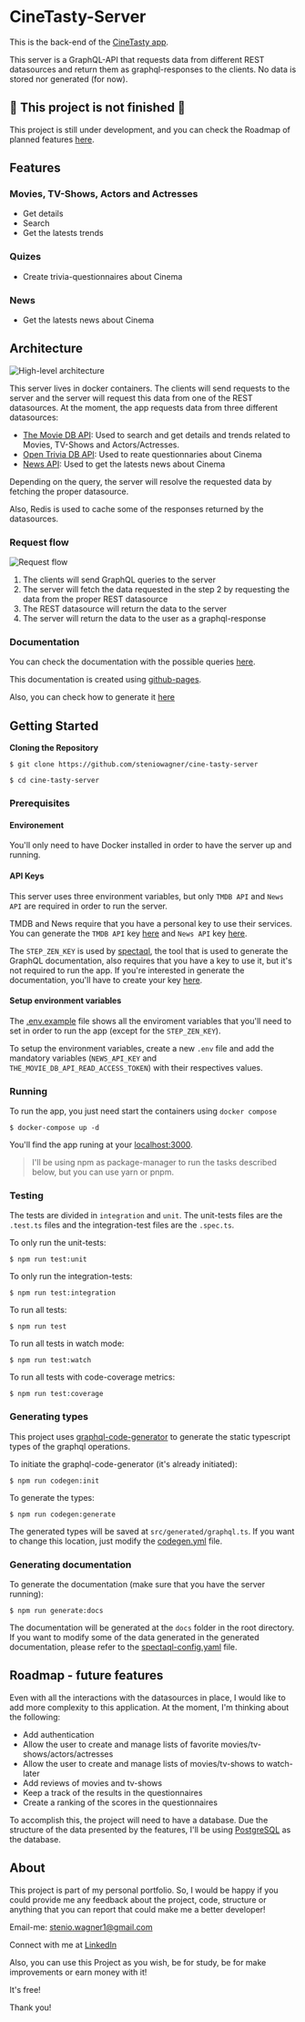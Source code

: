# CineTasty-Server

This is the back-end of the [CineTasty app](https://github.com/steniowagner/cine-tasty-mobile). 

This server is a GraphQL-API that requests data from different REST datasources and return them as graphql-responses to the clients. No data is stored nor generated (for now).

## 🚧 This project is not finished 🚧

This project is still under development, and you can check the Roadmap of planned features [here](https://github.com/steniowagner/cine-tasty-server/blob/development/README.md#roadmap---future-features). 

## Features
### Movies, TV-Shows, Actors and Actresses
- Get details
- Search
- Get the latests trends

### Quizes
- Create trivia-questionnaires about Cinema

### News
- Get the latests news about Cinema

## Architecture
![High-level architecture](https://github.com/steniowagner/cine-tasty-server/blob/development/static/architecture-high-level.png)

This server lives in docker containers. The clients will send requests to the server and the server will request this data from one of the REST datasources. At the moment, the app requests data from three different datasources:

- [The Movie DB API](https://developer.themoviedb.org/reference/intro/getting-started): Used to search and get details and trends related to Movies, TV-Shows and Actors/Actresses.
- [Open Trivia DB API](https://opentdb.com/): Used to reate questionnaries about Cinema
- [News API](https://newsapi.org/): Used to get the latests news about Cinema

Depending on the query, the server will resolve the requested data by fetching the proper datasource.

Also, Redis is used to cache some of the responses returned by the datasources.

### Request flow
![Request flow](https://github.com/steniowagner/cine-tasty-server/blob/development/static/request-flow.png)

1) The clients will send GraphQL queries to the server
2) The server will fetch the data requested in the step 2 by requesting the data from the proper REST datasource
3) The REST datasource will return the data to the server
4) The server will return the data to the user as a graphql-response

### Documentation
You can check the documentation with the possible queries [here](https://steniowagner.github.io/cine-tasty-server/).

This documentation is created using [github-pages](https://pages.github.com/).

Also, you can check how to generate it [here](https://github.com/steniowagner/cine-tasty-server/blob/development/README.md#generating-documentation)

## Getting Started

**Cloning the Repository**

```
$ git clone https://github.com/steniowagner/cine-tasty-server

$ cd cine-tasty-server
```

### Prerequisites

#### Environement

You'll only need to have Docker installed in order to have the server up and running.

#### API Keys

This server uses three environment variables, but only `TMDB API` and `News API` are required in order to run the server.

TMDB and News require that you have a personal key to use their services. You can generate the `TMDB API` key [here](https://developer.themoviedb.org/docs/getting-started) and `News API` key [here](https://newsapi.org/register).

The `STEP_ZEN_KEY` is used by [spectaql](https://github.com/anvilco/spectaql), the tool that is used to generate the GraphQL documentation, also requires that you have a key to use it, but it's not required to run the app. If you're interested in generate the documentation, you'll have to create your key [here](https://dashboard.stepzen.com/).

#### Setup environment variables

The [.env.example](https://github.com/steniowagner/cine-tasty-server/blob/development/.env.example) file shows all the enviroment variables that you'll need to set in order to run the app (except for the `STEP_ZEN_KEY`).

To setup the environment variables, create a new `.env` file and add the mandatory variables (`NEWS_API_KEY` and `THE_MOVIE_DB_API_READ_ACCESS_TOKEN`) with their respectives values.

### Running

To run the app, you just need start the containers using `docker compose`
```
$ docker-compose up -d
```

You'll find the app runing at your [localhost:3000](http://localhost:3000/).

> I'll be using npm as package-manager to run the tasks described below, but you can use yarn or pnpm.

### Testing

The tests are divided in `integration` and `unit`. The unit-tests files are the `.test.ts` files and the integration-test files are the `.spec.ts`.

To only run the unit-tests:
```
$ npm run test:unit
```

To only run the integration-tests:
```
$ npm run test:integration
```

To run all tests:
```
$ npm run test
```

To run all tests in watch mode:
```
$ npm run test:watch
```

To run all tests with code-coverage metrics:
```
$ npm run test:coverage
```

### Generating types

This project uses [graphql-code-generator](https://github.com/dotansimha/graphql-code-generator) to generate the static typescript types of the graphql operations.

To initiate the graphql-code-generator (it's already initiated):
```
$ npm run codegen:init
```

To generate the types:
```
$ npm run codegen:generate
```

The generated types will be saved at `src/generated/graphql.ts`. If you want to change this location, just modify the [codegen.yml](https://github.com/steniowagner/cine-tasty-server/blob/development/codegen.yml) file.

### Generating documentation

To generate the documentation (make sure that you have the server running):

```
$ npm run generate:docs
```

The documentation will be generated at the `docs` folder in the root directory. If you want to modify some of the data generated in the generated documentation, please refer to the [spectaql-config.yaml](https://github.com/steniowagner/cine-tasty-server/blob/development/spectaql-config.yaml) file.

## Roadmap - future features

Even with all the interactions with the datasources in place, I would like to add more complexity to this application. At the moment, I'm thinking about the following:

- Add authentication
- Allow the user to create and manage lists of favorite movies/tv-shows/actors/actresses
- Allow the user to create and manage lists of movies/tv-shows to watch-later
- Add reviews of movies and tv-shows
- Keep a track of the results in the questionnaires
- Create a ranking of the scores in the questionnaires

To accomplish this, the project will need to have a database. Due the structure of the data presented by the features, I'll be using [PostgreSQL](https://www.postgresql.org/) as the database.

## About


This project is part of my personal portfolio. So, I would be happy if you could provide me any feedback about the project, code, structure or anything that you can report that could make me a better developer!

  
Email-me: stenio.wagner1@gmail.com

  

Connect with me at [LinkedIn](https://www.linkedin.com/in/steniowagner/)

  

Also, you can use this Project as you wish, be for study, be for make improvements or earn money with it!

  

It's free!

Thank you!

